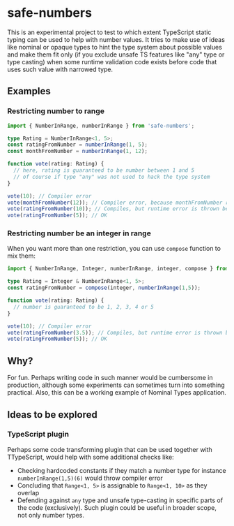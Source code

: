 # safe-numbers

This is an experimental project to test to which extent TypeScript static typing can be used to
help with number values. It tries to make use of ideas like nominal or opaque types to
hint the type system about possible values and make them fit only 
(if you exclude unsafe TS features like "any" type or type casting) 
when some runtime validation code exists before code that uses such value with narrowed type.

## Examples

### Restricting number to range

```typescript
import { NumberInRange, numberInRange } from 'safe-numbers';

type Rating = NumberInRange<1, 5>;
const ratingFromNumber = numberInRange(1, 5);
const monthFromNumber = numberInRange(1, 12);

function vote(rating: Rating) {
  // here, rating is guaranteed to be number between 1 and 5 
  // of course if type "any" was not used to hack the type system
}

vote(10); // Compiler error
vote(monthFromNumber(12)); // Compiler error, because monthFromNumber return type guarantees number between 1 and 12, not 1 and 5
vote(ratingFromNumber(10)); // Compiles, but runtime error is thrown before "vote" function is called
vote(ratingFromNumber(5)); // OK
```

### Restricting number be an integer in range

When you want more than one restriction, you can use `compose` function to mix them:

```typescript
import { NumberInRange, Integer, numberInRange, integer, compose } from 'safe-numbers';

type Rating = Integer & NumberInRange<1, 5>;
const ratingFromNumber = compose(integer, numberInRange(1,5));

function vote(rating: Rating) {
  // number is guaranteed to be 1, 2, 3, 4 or 5
}

vote(10); // Compiler error
vote(ratingFromNumber(3.5)); // Compiles, but runtime error is thrown before "vote" function is called
vote(ratingFromNumber(5)); // OK
```

## Why?
For fun. Perhaps writing code in such manner would be cumbersome in production, although some experiments can 
sometimes turn into something practical. Also, this can be a working example of Nominal Types application.

## Ideas to be explored

### TypeScript plugin

Perhaps some code transforming plugin that can be used together with TTypeScript, would
help with some additional checks like:

* Checking hardcoded constants if they match a number type for instance `numberInRange(1,5)(6)` would throw compiler error
* Concluding that `Range<1, 5>` is assignable to `Range<1, 10>` as they overlap
* Defending against `any` type and unsafe type-casting in specific parts of the code (exclusively). Such plugin could be useful in broader scope, not only number types.
